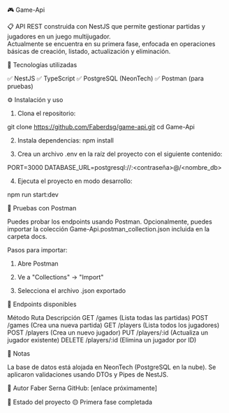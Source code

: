 🎮 Game-Api

📋 API REST construida con NestJS que permite gestionar partidas y jugadores en un juego multijugador.  
Actualmente se encuentra en su primera fase, enfocada en operaciones básicas de creación, listado, actualización y eliminación.

🚀 Tecnologías utilizadas

✅ NestJS
✅ TypeScript
✅ PostgreSQL (NeonTech)
✅ Postman (para pruebas)

⚙️ Instalación y uso

1. Clona el repositorio:

git clone https://github.com/Faberdsg/game-api.git
cd Game-Api

2. Instala dependencias:
   npm install

3. Crea un archivo .env en la raíz del proyecto con el siguiente contenido:

PORT=3000
DATABASE_URL=postgresql://<usuario>:<contraseña>@<url-neon>/<nombre_db>

4. Ejecuta el proyecto en modo desarrollo:

npm run start:dev

🧪 Pruebas con Postman

Puedes probar los endpoints usando Postman. Opcionalmente, puedes importar la colección Game-Api.postman_collection.json incluida en la carpeta docs.

Pasos para importar:

1. Abre Postman

2. Ve a "Collections" → "Import"

3. Selecciona el archivo .json exportado

📁 Endpoints disponibles

Método Ruta Descripción
GET /games (Lista todas las partidas)
POST /games (Crea una nueva partida)
GET /players (Lista todos los jugadores)
POST /players (Crea un nuevo jugador)
PUT /players/:id (Actualiza un jugador existente)
DELETE /players/:id (Elimina un jugador por ID)

🧠 Notas

La base de datos está alojada en NeonTech (PostgreSQL en la nube).
Se aplicaron validaciones usando DTOs y Pipes de NestJS.

👤 Autor
Faber Serna
GitHub: [enlace próximamente]

📌 Estado del proyecto
🟡 Primera fase completada
